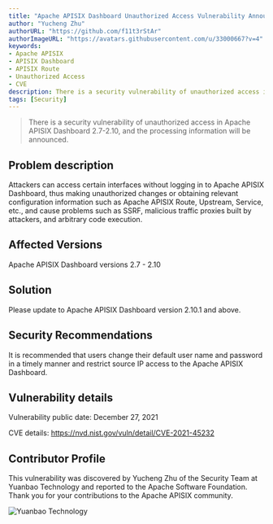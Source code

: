 ```yaml
---
title: "Apache APISIX Dashboard Unauthorized Access Vulnerability Announcement (CVE-2021-45232)"
author: "Yucheng Zhu"
authorURL: "https://github.com/f11t3rStAr"
authorImageURL: "https://avatars.githubusercontent.com/u/33000667?v=4"
keywords: 
- Apache APISIX
- APISIX Dashboard
- APISIX Route
- Unauthorized Access
- CVE
description: There is a security vulnerability of unauthorized access in Apache APISIX Dashboard 2.7-2.10, and the processing information will be announced.
tags: [Security]
---
```


> There is a security vulnerability of unauthorized access in Apache APISIX Dashboard 2.7-2.10, and the processing information will be announced.

<!--truncate-->

## Problem description

Attackers can access certain interfaces without logging in to Apache APISIX Dashboard, thus making unauthorized changes or obtaining relevant configuration information such as Apache APISIX Route, Upstream, Service, etc., and cause problems such as SSRF, malicious traffic proxies built by attackers, and arbitrary code execution.

## Affected Versions

Apache APISIX Dashboard versions 2.7 - 2.10

## Solution

Please update to Apache APISIX Dashboard version 2.10.1 and above.

## Security Recommendations

It is recommended that users change their default user name and password in a timely manner and restrict source IP access to the Apache APISIX Dashboard.

## Vulnerability details

Vulnerability public date: December 27, 2021

CVE details: https://nvd.nist.gov/vuln/detail/CVE-2021-45232

## Contributor Profile

This vulnerability was discovered by Yucheng Zhu of the Security Team at Yuanbao Technology and reported to the Apache Software Foundation. Thank you for your contributions to the Apache APISIX community.

![Yuanbao Technology](https://static.apiseven.com/202108/1640324848257-4978eaac-bfd7-4265-82d2-9c024956b933.png)
